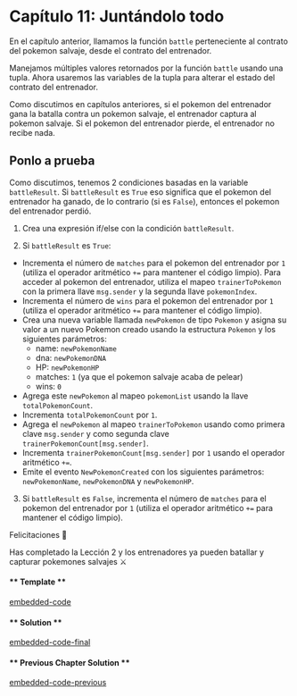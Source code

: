 # Capítulo 11: Juntándolo todo

En el capítulo anterior, llamamos la función `battle` perteneciente al contrato del pokemon salvaje, desde el contrato del entrenador.

Manejamos múltiples valores retornados por la función `battle` usando una tupla. Ahora usaremos las variables de la tupla para alterar el estado del contrato del entrenador.

Como discutimos en capítulos anteriores, si el pokemon del entrenador gana la batalla contra un pokemon salvaje, el entrenador captura al pokemon salvaje. Si el pokemon del entrenador pierde, el entrenador no recibe nada.

## Ponlo a prueba

Como discutimos, tenemos 2 condiciones basadas en la variable `battleResult`. Si `battleResult` es `True` eso significa que el pokemon del entrenador ha ganado, de lo contrario (si es `False`), entonces el pokemon del entrenador perdió.

1. Crea una expresión if/else con la condición `battleResult`.

2. Si `battleResult` es `True`:

  - Incrementa el número de `matches` para el pokemon del entrenador por `1` (utiliza el operador aritmético `+=` para mantener el código limpio). Para acceder al pokemon del entrenador, utiliza el mapeo `trainerToPokemon` con la primera llave `msg.sender` y la segunda llave `pokemonIndex`.
  - Incrementa el número de `wins` para el pokemon del entrenador por `1` (utiliza el operador aritmético `+=` para mantener el código limpio).
  - Crea una nueva variable llamada `newPokemon` de tipo `Pokemon` y asigna su valor a un nuevo Pokemon creado usando la estructura `Pokemon` y los siguientes parámetros:
    - name: `newPokemonName`
    - dna: `newPokemonDNA`
    - HP: `newPokemonHP`
    - matches: `1` (ya que el pokemon salvaje acaba de pelear)
    - wins: `0`
  - Agrega este `newPokemon` al mapeo `pokemonList` usando la llave `totalPokemonCount`.
  - Incrementa `totalPokemonCount` por `1`.
  - Agrega el `newPokemon` al mapeo `trainerToPokemon` usando como primera clave `msg.sender` y como segunda clave `trainerPokemonCount[msg.sender]`.
  - Incrementa `trainerPokemonCount[msg.sender]` por `1` usando el operador aritmético `+=`.
  - Emite el evento `NewPokemonCreated` con los siguientes parámetros: `newPokemonName`, `newPokemonDNA` y `newPokemonHP`.

3. Si `battleResult` es `False`, incrementa el número de `matches` para el pokemon del entrenador por `1` (utiliza el operador aritmético `+=` para mantener el código limpio).

Felicitaciones 🎉

Has completado la Lección 2 y los entrenadores ya pueden batallar y capturar pokemones salvajes ⚔️

<!-- tabs:start -->

#### ** Template **

[embedded-code](../assets/2/2.11-template-code.vy ':include :type=code embed-template')

#### ** Solution **

[embedded-code-final](../assets/2/2.11-finished-code.vy ':include :type=code embed-final')

#### ** Previous Chapter Solution **

[embedded-code-previous](../assets/2/2.10-finished-code.vy ':include :type=code embed-previous')

<!-- tabs:end -->

